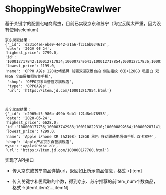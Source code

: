 # ShoppingWebsiteCrawlwer
基于关键字的配置化电商爬虫，目前已实现京东和苏宁（淘宝反爬太严重，因为没有使用selenium）

    京东爬取结果：
    {'_id': 'd231c4ea-ebe9-4e42-a1a6-fc316b034618',
    'date': '2020-05-24',
    'highest_price': 2799.0,
    'id': '100012717842;100012717834;100007249641;100012717854;100012717836;100013289672;100013289670',
    'lowest_price': 2199.0,
    'name': 'OPPO A92s 120Hz畅感屏 前置双摄夜景自拍 侧边指纹 6GB+128GB 私语白 双模5G 全面屏拍照智能手机',
     'shop': 'OPPO京东自营官方旗舰店',
     'type': 'OPPOA92s',
     'url': 'https://item.jd.com/100012717854.html'}
<br>

    苏宁爬取结果：
    {'_id': 'e2965df6-986b-499b-9db1-f24d8eb78958',
    'date': '2020-05-24',
    'highest_price': 6628.0;
    ’id':'100000177786;100003742983;100010822310;100000897664;100000287141;100010822298;100000764279;100000177774;100006300012;100010822340;100000897658;100000177758',
    'lowest_price': 4299.0,
    'name': 'Apple iPhone XR (A2108) 128GB 黑色 移动联通电信4G手机 双卡双待',
    'shop': 'Apple产品京东自营旗舰店',
    type': 'AppleiPhone XR',
    ‘url': 'https://item.jd.com/100000177760.html'}

实现了API接口

* 传入京东或苏宁商品详情url，返回如上所示商品信息，格式->[item]

* 传入关键字和要爬取的个数，得到京东、苏宁推荐的前item_num个数商品，格式->[item1,item2...,itemN]
